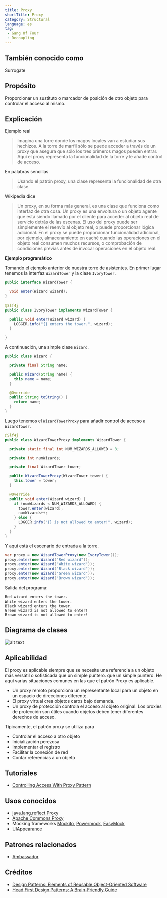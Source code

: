 ```yaml
---
title: Proxy
shortTitle: Proxy
category: Structural
language: es
tag:
 - Gang Of Four
 - Decoupling
---
```


## También conocido como

Surrogate

## Propósito

Proporcionar un sustituto o marcador de posición de otro objeto para controlar el acceso al mismo.

## Explicación

Ejemplo real

> Imagina una torre donde los magos locales van a estudiar sus hechizos. A la torre de marfil sólo se puede acceder a través de un proxy que asegura que sólo los tres primeros magos pueden entrar. Aquí el proxy representa la funcionalidad de la torre y le añade control de acceso.

En palabras sencillas

> Usando el patrón proxy, una clase representa la funcionalidad de otra clase.

Wikipedia dice

> Un proxy, en su forma más general, es una clase que funciona como interfaz de otra cosa. Un proxy es una envoltura o un objeto agente que está siendo llamado por el cliente para acceder al objeto real de servicio detrás de las escenas. El uso del proxy puede ser simplemente el reenvío al objeto real, o puede proporcionar lógica adicional. En el proxy se puede proporcionar funcionalidad adicional, por ejemplo, almacenamiento en caché cuando las operaciones en el objeto real consumen muchos recursos, o comprobación de condiciones previas antes de invocar operaciones en el objeto real.

**Ejemplo programático**

Tomando el ejemplo anterior de nuestra torre de asistentes. En primer lugar tenemos la interfaz `WizardTower` y la clase `IvoryTower`.

```java
public interface WizardTower {

  void enter(Wizard wizard);
}

@Slf4j
public class IvoryTower implements WizardTower {

  public void enter(Wizard wizard) {
    LOGGER.info("{} enters the tower.", wizard);
  }

}
```

A continuación, una simple clase `Wizard`.

```java
public class Wizard {

  private final String name;

  public Wizard(String name) {
    this.name = name;
  }

  @Override
  public String toString() {
    return name;
  }
}
```

Luego tenemos el `WizardTowerProxy` para añadir control de acceso a `WizardTower`.

```java
@Slf4j
public class WizardTowerProxy implements WizardTower {

  private static final int NUM_WIZARDS_ALLOWED = 3;

  private int numWizards;

  private final WizardTower tower;

  public WizardTowerProxy(WizardTower tower) {
    this.tower = tower;
  }

  @Override
  public void enter(Wizard wizard) {
    if (numWizards < NUM_WIZARDS_ALLOWED) {
      tower.enter(wizard);
      numWizards++;
    } else {
      LOGGER.info("{} is not allowed to enter!", wizard);
    }
  }
}
```

Y aquí está el escenario de entrada a la torre.

```java
var proxy = new WizardTowerProxy(new IvoryTower());
proxy.enter(new Wizard("Red wizard"));
proxy.enter(new Wizard("White wizard"));
proxy.enter(new Wizard("Black wizard"));
proxy.enter(new Wizard("Green wizard"));
proxy.enter(new Wizard("Brown wizard"));
```

Salida del programa:

```
Red wizard enters the tower.
White wizard enters the tower.
Black wizard enters the tower.
Green wizard is not allowed to enter!
Brown wizard is not allowed to enter!
```

## Diagrama de clases

![alt text](./etc/proxy.urm.png "Proxy pattern class diagram")

## Aplicabilidad

El proxy es aplicable siempre que se necesite una referencia a un objeto más versátil o sofisticada que un simple puntero.
que un simple puntero. He aquí varias situaciones comunes en las que el patrón Proxy es
aplicable.

* Un proxy remoto proporciona un representante local para un objeto en un espacio de direcciones diferente.
* El proxy virtual crea objetos caros bajo demanda.
* Un proxy de protección controla el acceso al objeto original. Los proxies de protección son útiles cuando
  objetos deben tener diferentes derechos de acceso.

Típicamente, el patrón proxy se utiliza para

* Controlar el acceso a otro objeto
* Inicialización perezosa
* Implementar el registro
* Facilitar la conexión de red
* Contar referencias a un objeto

## Tutoriales

* [Controlling Access With Proxy Pattern](http://java-design-patterns.com/blog/controlling-access-with-proxy-pattern/)

## Usos conocidos

* [java.lang.reflect.Proxy](http://docs.oracle.com/javase/8/docs/api/java/lang/reflect/Proxy.html)
* [Apache Commons Proxy](https://commons.apache.org/proper/commons-proxy/)
* Mocking frameworks [Mockito](https://site.mockito.org/), 
[Powermock](https://powermock.github.io/), [EasyMock](https://easymock.org/)
* [UIAppearance](https://developer.apple.com/documentation/uikit/uiappearance)

## Patrones relacionados

* [Ambassador](https://java-design-patterns.com/patterns/ambassador/)

## Créditos

* [Design Patterns: Elements of Reusable Object-Oriented Software](https://www.amazon.com/gp/product/0201633612/ref=as_li_tl?ie=UTF8&camp=1789&creative=9325&creativeASIN=0201633612&linkCode=as2&tag=javadesignpat-20&linkId=675d49790ce11db99d90bde47f1aeb59)
* [Head First Design Patterns: A Brain-Friendly Guide](https://www.amazon.com/gp/product/0596007124/ref=as_li_tl?ie=UTF8&camp=1789&creative=9325&creativeASIN=0596007124&linkCode=as2&tag=javadesignpat-20&linkId=6b8b6eea86021af6c8e3cd3fc382cb5b)
